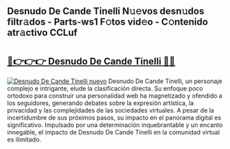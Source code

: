 ## Desnudo De Cande Tinelli N𝚞𝚎vos desn𝚞dos filtr𝚊dos - Parts-ws1 F𝚘tos vid𝚎o - C𝚘ntenido atr𝚊ctivo CCLuf

# <h2><a href="http://mb47g7b.tromn.icu/?c=Desnudo+De+Cande+Tinelli">🔗👉👉👉 Desnudo De Cande Tinelli 🔗🔗</a></h2>

[![Desnudo De Cande Tinelli nuevo](https://i.imgur.com/pEAQMta.gif)](http://mb47g7b.tromn.icu/?c=Desnudo+De+Cande+Tinelli)
Desnudo De Cande Tinelli, un personaje complejo e intrigante, elude la clasificación directa. Su enfoque poco ortodoxo para construir una personalidad web ha magnetizado y ofendido a los seguidores, generando debates sobre la expresión artística, la privacidad y las complejidades de las sociedades virtuales. A pesar de la incertidumbre de sus próximos pasos, su impacto en el panorama digital es significativo. Impulsado por una determinación inquebrantable y un encanto innegable, el impacto de Desnudo De Cande Tinelli en la comunidad virtual es ilimitado.
